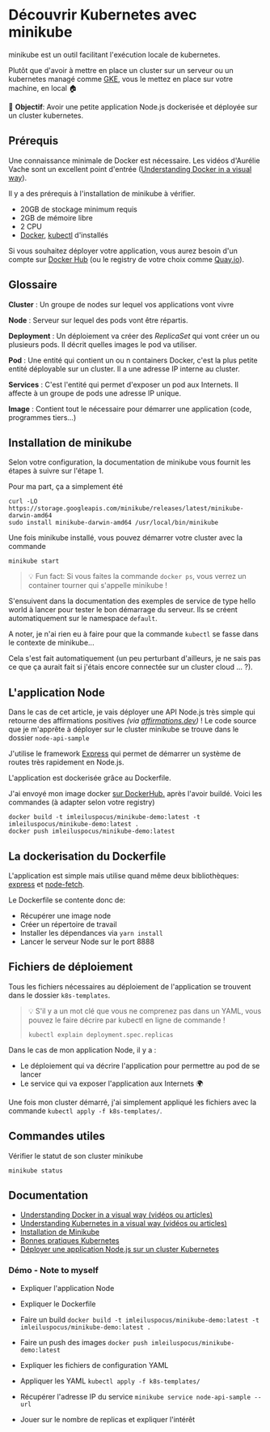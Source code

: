 # Découvrir Kubernetes avec minikube

minikube est un outil facilitant l'exécution locale de kubernetes.

Plutôt que d'avoir à mettre en place un cluster sur un serveur ou un kubernetes managé comme [GKE](https://cloud.google.com/kubernetes-engine), vous le mettez en place sur votre machine, en local 🏠

🎯 **Objectif**: Avoir une petite application Node.js dockerisée et déployée sur un cluster kubernetes.

## Prérequis

Une connaissance minimale de Docker est nécessaire. Les vidéos d'Aurélie Vache sont un excellent point d'entrée ([Understanding Docker in a visual way](https://www.youtube.com/watch?v=3hol91BkYHU&list=PLmw3X80dPdlyRV2EUKnFOvBACs_tcArd0&index=1)).

Il y a des prérequis à l'installation de minikube à vérifier.

- 20GB de stockage minimum requis
- 2GB de mémoire libre
- 2 CPU
- [Docker](https://docs.docker.com/get-docker/), [kubectl](https://kubernetes.io/fr/docs/tasks/tools/install-kubectl/) d'installés

Si vous souhaitez déployer votre application, vous aurez besoin d'un compte sur [Docker Hub](https://hub.docker.com/) (ou le registry de votre choix comme [Quay.io](https://quay.io)).

## Glossaire

**Cluster** : Un groupe de nodes sur lequel vos applications vont vivre

**Node** : Serveur sur lequel des pods vont être répartis.

**Deployment** : Un déploiement va créer des *ReplicaSet* qui vont créer un ou plusieurs pods. Il décrit quelles images le pod va utiliser.

**Pod** : Une entité qui contient un ou n containers Docker, c'est la plus petite entité déployable sur un cluster. Il a une adresse IP interne au cluster.

**Services** : C'est l'entité qui permet d'exposer un pod aux Internets. Il affecte à un groupe de pods une adresse IP unique.

**Image** : Contient tout le nécessaire pour démarrer une application (code, programmes tiers...)

## Installation de minikube

Selon votre configuration, la documentation de minikube vous fournit les étapes à suivre sur l'étape 1.

Pour ma part, ça a simplement été

```shell
curl -LO https://storage.googleapis.com/minikube/releases/latest/minikube-darwin-amd64
sudo install minikube-darwin-amd64 /usr/local/bin/minikube
```

Une fois minikube installé, vous pouvez démarrer votre cluster avec la commande

```shell
minikube start
```

> 💡 Fun fact: Si vous faites la commande ```docker ps```, vous verrez un container tourner qui s'appelle minikube !


S'ensuivent dans la documentation des exemples de service de type hello world à lancer pour tester le bon démarrage du serveur. Ils se créent automatiquement sur le namespace ```default```.

A noter, je n'ai rien eu à faire pour que la commande `kubectl` se fasse dans le contexte de minikube...

Cela s'est fait automatiquement (un peu perturbant d'ailleurs, je ne sais pas ce que ça aurait fait si j'étais encore connectée sur un cluster cloud ... ?).



## L'application Node

Dans le cas de cet article, je vais déployer une API Node.js très simple qui retourne des affirmations positives *(via [affirmations.dev](https://affirmations.dev/))* ! Le code source que je m'apprête à déployer sur le cluster minikube se trouve dans le dossier `node-api-sample`

J'utilise le framework [Express](https://expressjs.com/) qui permet de démarrer un système de routes très rapidement en Node.js.

L'application est dockerisée grâce au Dockerfile.

J'ai envoyé mon image docker [sur DockerHub.](https://hub.docker.com/repository/docker/imleiluspocus/minikube-demo) après l'avoir buildé. Voici les commandes (à adapter selon votre registry)

```
docker build -t imleiluspocus/minikube-demo:latest -t imleiluspocus/minikube-demo:latest .
docker push imleiluspocus/minikube-demo:latest
```

## La dockerisation du Dockerfile

L'application est simple mais utilise quand même deux bibliothèques: [express](https://expressjs.com/) et [node-fetch](https://github.com/node-fetch/node-fetch).

Le Dockerfile se contente donc de:
- Récupérer une image node
- Créer un répertoire de travail
- Installer les dépendances via `yarn install`
- Lancer le serveur Node sur le port 8888

## Fichiers de déploiement

Tous les fichiers nécessaires au déploiement de l'application se trouvent dans le dossier `k8s-templates`.

> 💡 S'il y a un mot clé que vous ne comprenez pas dans un YAML, vous pouvez le faire décrire par kubectl en ligne de commande !
>
> ```kubectl explain deployment.spec.replicas```

Dans le cas de mon application Node, il y a :
- Le déploiement qui va décrire l'application pour permettre au pod de se lancer
- Le service qui va exposer l'application aux Internets 🌍

Une fois mon cluster démarré, j'ai simplement appliqué les fichiers avec la commande `kubectl apply -f k8s-templates/`.
## Commandes utiles

Vérifier le statut de son cluster minikube

```shell
minikube status
```

## Documentation
- [Understanding Docker in a visual way (vidéos ou articles)](https://www.youtube.com/watch?v=3hol91BkYHU&list=PLmw3X80dPdlyRV2EUKnFOvBACs_tcArd0)
- [Understanding Kubernetes in a visual way (vidéos ou articles)](https://www.youtube.com/watch?v=a1Uwoq1Yv6U&list=PLmw3X80dPdlzksg6X9s23LEkLMWFGGUn5)
- [Installation de Minikube](https://kubernetes.io/fr/docs/setup/learning-environment/minikube/)
- [Bonnes pratiques Kubernetes](https://kubernetes.io/docs/setup/best-practices/)
- [Déployer une application Node.js sur un cluster Kubernetes](https://learnk8s.io/deploying-nodejs-kubernetes)



### Démo - Note to myself

- Expliquer l'application Node
- Expliquer le Dockerfile
- Faire un build ```docker build -t imleiluspocus/minikube-demo:latest -t imleiluspocus/minikube-demo:latest .```
- Faire un push des images ```docker push imleiluspocus/minikube-demo:latest```

- Expliquer les fichiers de configuration YAML
- Appliquer les YAML ```kubectl apply -f k8s-templates/```
- Récupérer l'adresse IP du service ```minikube service node-api-sample --url```
- Jouer sur le nombre de replicas et expliquer l'intérêt

